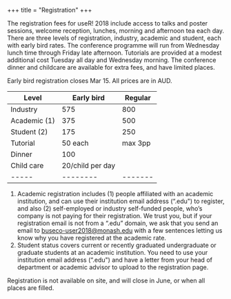 +++
title = "Registration"
+++

The registration fees for useR! 2018 include access to talks and poster sessions, welcome reception, lunches, morning and afternoon tea each day. There are three levels of registration, industry, academic and student, each with early bird rates. The conference programme will run from Wednesday lunch time through Friday late afternoon. Tutorials are provided at a modest additional cost Tuesday all day and Wednesday morning. The conference dinner and childcare are available for extra fees, and have limited places.

Early bird registration closes Mar 15. All prices are in AUD.

| Level | Early bird | Regular |
|-----|--------|-------|
|Industry|575|800|
|Academic (1)|375|500|
|Student (2) |175|250|
|Tutorial| 50 each |   max 3pp  |
|Dinner| 100|  |
|Child care| 20/child per day |  |
|-----|--------|-------|

1. Academic registration includes (1) people affiliated with an academic institution, and can use their institution email address (“.edu") to register, and also (2) self-employed or industry self-funded people, who’s company is not paying for their registration. We trust you, but if your registration email is not from a “.edu” domain, we ask that you send an email to buseco-user2018@monash.edu with a few sentences letting us know why you have registered at the academic rate.
2. Student status covers current or recently graduated undergraduate or graduate students at an academic institution. You need to use your institution email address  (“.edu")  and have a letter from your head of department or academic advisor to upload to the registration page.

Registration is not available on site, and will close in June, or when all places are filled.
